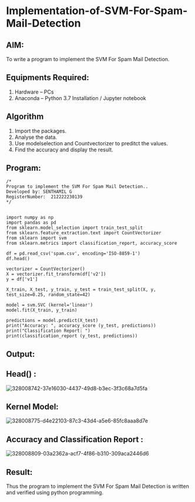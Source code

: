 # Implementation-of-SVM-For-Spam-Mail-Detection

## AIM:
To write a program to implement the SVM For Spam Mail Detection.

## Equipments Required:
1. Hardware – PCs
2. Anaconda – Python 3.7 Installation / Jupyter notebook

## Algorithm
1. Import the packages.
2. Analyse the data.
3. Use modelselection and Countvectorizer to preditct the values.
4. Find the accuracy and display the result. 

## Program:
```
/*
Program to implement the SVM For Spam Mail Detection..
Developed by: SENTHAMIL G
RegisterNumber:  212222230139
*/
```
```

import numpy as np
import pandas as pd
from sklearn.model_selection import train_test_split
from sklearn.feature_extraction.text import CountVectorizer 
from sklearn import svm
from sklearn.metrics import classification_report, accuracy_score

df = pd.read_csv('spam.csv', encoding='ISO-8859-1')
df.head()

vectorizer = CountVectorizer()
X = vectorizer.fit_transform(df['v2'])
y = df['v1']

X_train, X_test, y_train, y_test = train_test_split(X, y, test_size=0.25, random_state=42)

model = svm.SVC (kernel='linear') 
model.fit(X_train, y_train)

predictions = model.predict(X_test)
print("Accuracy: ", accuracy_score (y_test, predictions)) 
print("Classification Report: ")
print(classification_report (y_test, predictions))
```

## Output:

## Head() :

![328008742-37e16030-4437-49d8-b3ec-3f3c68a7d5fa](https://github.com/AdhithiyanK/Implementation-of-SVM-For-Spam-Mail-Detection/assets/121029258/69fb79b4-5433-4c94-85a5-6a4f2d2ee46d)

## Kernel Model:

![328008775-d4e22103-87c3-43d4-a5e6-85fc8aaa8d7e](https://github.com/AdhithiyanK/Implementation-of-SVM-For-Spam-Mail-Detection/assets/121029258/8d16d619-93c8-4832-91f8-fac46834f828)

## Accuracy and Classification Report :

![328008809-03a2362a-acf7-4f86-b310-309aca2446d6](https://github.com/AdhithiyanK/Implementation-of-SVM-For-Spam-Mail-Detection/assets/121029258/eba4ae16-ed91-44cf-87e3-b994fdd5c057)


## Result:
Thus the program to implement the SVM For Spam Mail Detection is written and verified using python programming.
